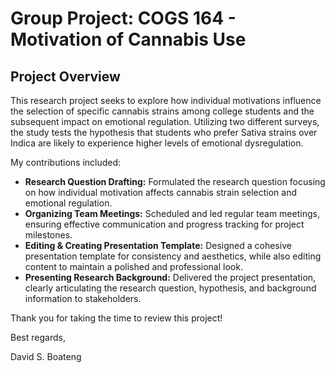 # Group Project: COGS 164 - Motivation of Cannabis Use

## Project Overview
This research project seeks to explore how individual motivations influence the selection of specific cannabis strains among college students and the subsequent impact on emotional regulation. Utilizing two different surveys, the study tests the hypothesis that students who prefer Sativa strains over Indica are likely to experience higher levels of emotional dysregulation.


My contributions included:

- **Research Question Drafting:** Formulated the research question focusing on how individual motivation affects cannabis strain selection and emotional regulation.
- **Organizing Team Meetings:** Scheduled and led regular team meetings, ensuring effective communication and progress tracking for project milestones.
- **Editing & Creating Presentation Template:** 	Designed a cohesive presentation template for consistency and aesthetics, while also editing content to maintain a polished and professional look.
- **Presenting Research Background:** Delivered the project presentation, clearly articulating the research question, hypothesis, and background information to stakeholders.

Thank you for taking the time to review this project!

Best regards,

David S. Boateng
